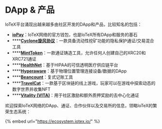# DApp & 产品

IoTeX平台涌现出越来越多由社区开发的DApp和产品，比较知名的包括：

* [**ioPay**](https://iopay-wallet.iotex.io/)：IoTeX网络的官方钱包，也是IoTeX所有DApp和服务的基石
* \*\*\*\*[**Cyclone旋风协议**](https://cyclone.xyz/)：一款具备流动性挖矿功能的隐私保护通证/交易混合工具
* \*\*\*\*[**MintToken**](http://minttoken.io/)：一款通证铸造工具，允许任何人创建自己的XRC20和XRC721通证
* \*\*\*\*[**HealthNet**](https://consensusnetworks.com/healthnet/)：基于HIPAA的可信透明医疗供应链平台
* \*\*\*\*[**Hyperaware**](https://londonblockchainlabs.com/projects-1/project-hyperaware)：基于物理位置管理连接设备/数据的DApp
* \*\*\*\*[**Beancount**](https://beancount.io/)：复式记账工具
* \*\*\*\*[**TravelCat**](https://community.iotex.io/t/travel-cat-step-by-step-instruction/1550)：一款基于区块链的线上游戏，玩家可以在游戏中探索动态的数字世界并收集NFT
* \*\*\*\*[**Vitality \(VITA\)**](https://iotex.io/)：用于社区激励和额外质押奖励的去中心化通证

欢迎探索IoTeX网络的DApp、通证、合作伙伴以及交易所的信息，领略IoTeX的繁荣生态系统：

{% embed url="https://ecosystem.iotex.io/" %}

